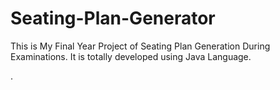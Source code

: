 # Seating-Plan-Generator

This is My Final Year Project of Seating Plan Generation During Examinations. It is totally developed using Java Language.













































































































































































































































































































































































.






































